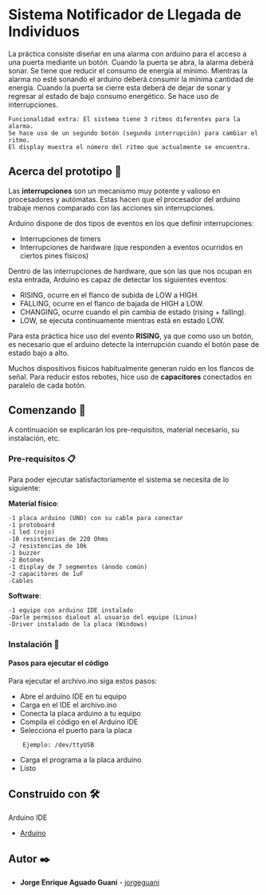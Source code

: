 # Sistema Notificador de Llegada de Individuos

La práctica consiste diseñar en una alarma con arduino para el acceso a una puerta mediante un botón. Cuando la puerta se abra, la alarma deberá sonar.
Se tiene que reducir el consumo de energía al mínimo. Mientras la alarma no esté sonando el arduino deberá consumir la mínima cantidad de energía.
Cuando la puerta se cierre esta deberá de dejar de sonar y regresar al estado de bajo consumo energético. 
Se hace uso de interrupciones.
```
Funcionalidad extra: El sistema tiene 3 ritmos diferentes para la alarma. 
Se hace uso de un segundo botón (segunda interrupción) para cambiar el ritmo.
El display muestra el número del ritmo que actualmente se encuentra.
```
## Acerca del prototipo 📄
Las **interrupciones** son un mecanismo muy potente y valioso en procesadores y autómatas. Estas hacen que 
el procesador del arduino trabaje menos comparado con las acciones sin interrupciones.

Arduino dispone de dos tipos de eventos en los que definir interrupciones:
- Interrupciones de timers 
- Interrupciones de hardware (que responden a eventos ocurridos en ciertos pines físicos)

Dentro de las interrupciones de hardware, que son las que nos ocupan en esta entrada, Arduino es
capaz de detectar los siguientes eventos:

- RISING, ocurre en el flanco de subida de LOW a HIGH.
- FALLING, ocurre en el flanco de bajada de HIGH a LOW.
- CHANGING, ocurre cuando el pin cambia de estado (rising + falling).
- LOW, se ejecuta continuamente mientras está en estado LOW.

Para esta práctica hice uso del evento **RISING**, ya que como uso un botón, es necesario que el arduino 
detecte la interrupción cuando el botón pase de estado bajo a alto.

Muchos dispositivos físicos habitualmente generan ruido en los flancos de señal. Para reducir estos rebotes,
hice uso de **capacitores** conectados en paralelo de cada botón.


## Comenzando 🚀

A continuación se explicarán los pre-requisitos, material necesario, su instalación, etc.

### Pre-requisitos 📋

Para poder ejecutar satisfactoriamente el sistema se necesita de lo siguiente:

**Material físico**:
```
-1 placa arduino (UNO) con su cable para conectar
-1 protoboard
-1 led (rojo)
-10 resistencias de 220 Ohms
-2 resistencias de 10k
-1 buzzer
-2 Botones
-1 display de 7 segmentos (ánodo común)
-2 capacitores de 1uF
-Cables
```
**Software**:
```
-1 equipo con arduino IDE instalado
-Darle permisos dialout al usuario del equipo (Linux)
-Driver instalado de la placa (Windows)
```

### Instalación 🔧

#### Pasos para ejecutar el código
Para ejecutar el archivo.ino siga estos pasos:
- Abre el arduino IDE en tu equipo
- Carga en el IDE el archivo.ino
- Conecta la placa arduino a tu equipo
- Compila el código en el Arduino IDE
- Selecciona el puerto para la placa
```
    Ejemplo: /dev/ttyUSB
```
- Carga el programa a la placa arduino
- Listo <br />


## Construido con 🛠️

Arduino IDE

* [Arduino](http://www.arduino.cc/) <br />


## Autor ✒️

* **Jorge Enrique Aguado Guaní** - [jorgeguani](https://github.com/JorgeGuani)
